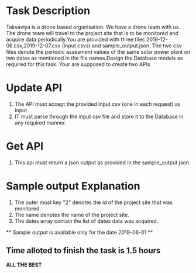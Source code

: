 # Task Description
Takvaviya is a drone based organisation. We have a drone team with us. The drone team will travel to the project site that is to be monitored and acquire data periodically.You are provided with three files 2019-12-06.csv,2019-12-07.csv (input csvs) and sample_output.json. The two csv files denote the periodic assesment values of the same solar power plant on two dates as mentioned in the file names.Design the Database models as required for this task. Your are supposed to create two APIs

# Update API
  1. The API must accept the provided input csv (one in each request) as input.
  2. IT must parse through the input csv file and store it to the Database in any required manner.
# Get API
  1. This api must return a json output as provided in the sample_output.json.
  
# Sample output Explanation
  1. The outer most key "2" denotes the id of the project site that was monitored.
  2. The name denotes the name of the project site.
  3. The dates array contain the list of dates data was acquired.
 
 ** Sample output is available only for the date 2019-06-01 **
 

## Time alloted to finish the task is 1.5 hours

**ALL THE BEST**
